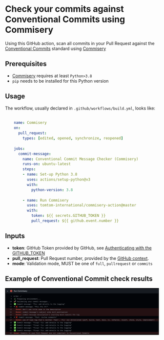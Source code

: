 # Check your commits against Conventional Commits using Commisery

Using this GitHub action, scan all commits in your Pull Request against the [Conventional Commits]
standard using [Commisery]

## Prerequisites

* [Commisery] requires at least `Python>3.8`
* `pip` needs to be installed for this Python version 

## Usage

The workflow, usually declared in `.github/workflows/build.yml`, looks like:

```yml

    name: Commisery
    on: 
      pull_request:
        types: [edited, opened, synchronize, reopened]

    jobs:
      commit-message:
        name: Conventional Commit Message Checker (Commisery)
        runs-on: ubuntu-latest
        steps:       
        - name: Set-up Python 3.8
          uses: actions/setup-python@v3
          with:
            python-version: 3.8

        - name: Run Commisery
          uses: tomtom-international/commisery-action@master
          with:
            token: ${{ secrets.GITHUB_TOKEN }}
            pull_request: ${{ github.event.number }}
```

## Inputs

- **token**: GitHub Token provided by GitHub, see [Authenticating with the GITHUB_TOKEN]
- **pull_request**: Pull Request number, provided by the [GitHub context].
- **mode**: Validation mode, MUST be one of `full`, `pullrequest` or `commits`

## Example of Conventional Commit check results

![example](https://github.com/tomtom-international/commisery-action/raw/master/resources/example.png)

[Conventional Commits]: https://www.conventionalcommits.org/en/v1.0.0/
[Commisery]: https://pypi.org/project/commisery/
[Authenticating with the GITHUB_TOKEN]: https://help.github.com/en/actions/automating-your-workflow-with-github-actions/authenticating-with-the-github_token
[GitHub context]: https://docs.github.com/en/actions/reference/context-and-expression-syntax-for-github-actions#github-context
